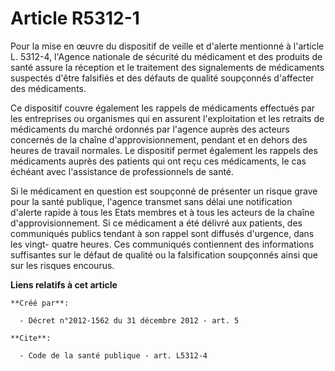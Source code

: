 # Article R5312-1

Pour la mise en œuvre du dispositif de veille et d'alerte mentionné à l'article L. 5312-4, l'Agence nationale de sécurité du
médicament et des produits de santé assure la réception et le traitement des signalements de médicaments suspectés d'être
falsifiés et des défauts de qualité soupçonnés d'affecter des médicaments. 

Ce dispositif couvre également les rappels de médicaments effectués par les entreprises ou organismes qui en assurent
l'exploitation et les retraits de médicaments du marché ordonnés par l'agence auprès des acteurs concernés de la chaîne
d'approvisionnement, pendant et en dehors des heures de travail normales. Le dispositif permet également les rappels des
médicaments auprès des patients qui ont reçu ces médicaments, le cas échéant avec l'assistance de professionnels de santé. 

Si le médicament en question est soupçonné de présenter un risque grave pour la santé publique, l'agence transmet sans délai
une notification d'alerte rapide à tous les Etats membres et à tous les acteurs de la chaîne d'approvisionnement. Si ce
médicament a été délivré aux patients, des communiqués publics tendant à son rappel sont diffusés d'urgence, dans les vingt-
quatre heures. Ces communiqués contiennent des informations suffisantes sur le défaut de qualité ou la falsification
soupçonnés ainsi que sur les risques encourus.

**Liens relatifs à cet article**

	**Créé par**:

	  - Décret n°2012-1562 du 31 décembre 2012 - art. 5

	**Cite**:

	  - Code de la santé publique - art. L5312-4
